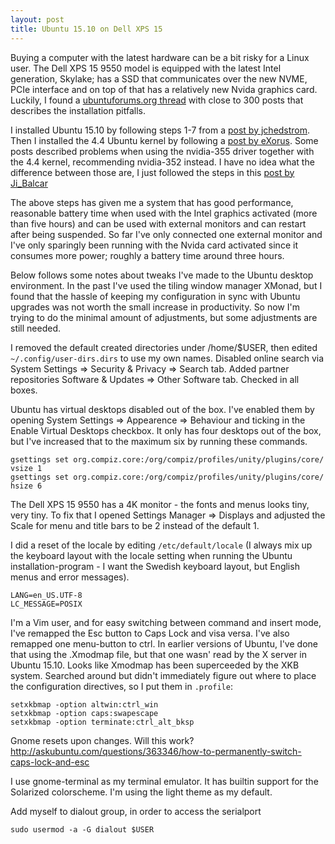 ```yaml
---
layout: post
title: Ubuntu 15.10 on Dell XPS 15
---
```


Buying a computer with the latest hardware can be a bit risky for a Linux user.
The Dell XPS 15 9550 model is equipped with the latest Intel generation,
Skylake; has a SSD that communicates over the new NVME, PCIe interface and on
top of that has a relatively new Nvida graphics card. Luckily, I found
a [ubuntuforums.org thread][forumthread] with close to 300 posts that describes
the installation pitfalls.

I installed Ubuntu 15.10 by following steps 1-7 from a [post by
jchedstrom][install]. Then I installed the 4.4 Ubuntu kernel by following a
[post by eXorus][kernel]. Some posts described problems when using the
nvidia-355 driver together with the 4.4 kernel, recommending nvidia-352
instead. I have no idea what the difference between those are, I just followed
the steps in this [post by Ji_Balcar][nvidia]

[forumthread]: http://ubuntuforums.org/showthread.php?t=2301071
[install]: http://ubuntuforums.org/showthread.php?t=2301071&p=13382949#post13382949
[kernel]: htp://ubuntuforums.org/showthread.php?t=2301071&page=21&p=13425368#post13425368
[nvidia]:http://ubuntuforums.org/showthread.php?t=2301071&page=22&p=13429727#post13429727

The above steps has given me a system that has good performance, reasonable
battery time when used with the Intel graphics activated (more than five hours)
and can be used with external monitors and can restart after being suspended.
So far I've only connected one external monitor and I've only sparingly been
running with the Nvida card activated since it consumes more power; roughly a
battery time around three hours.

Below follows some notes about tweaks I've made to the Ubuntu desktop
environment. In the past I've used the tiling window manager XMonad, but I
found that the hassle of keeping my configuration in sync with Ubuntu upgrades
was not worth the small increase in productivity. So now I'm trying to do the
minimal amount of adjustments, but some adjustments are still needed.

I removed the default created directories under /home/$USER, then edited
`~/.config/user-dirs.dirs` to use my own names. Disabled online search via
System Settings => Security & Privacy => Search tab. Added partner repositories
Software & Updates => Other Software tab. Checked in all boxes.

Ubuntu has virtual desktops disabled out of the box. I've enabled them by
opening System Settings => Appearence => Behaviour and ticking in the Enable
Virtual Desktops checkbox. It only has four desktops out of the box, but I've
increased that to the maximum six by running these commands.

    gsettings set org.compiz.core:/org/compiz/profiles/unity/plugins/core/ vsize 1
    gsettings set org.compiz.core:/org/compiz/profiles/unity/plugins/core/ hsize 6

The Dell XPS 15 9550 has a 4K monitor - the fonts and menus looks tiny, very
tiny. To fix that I opened Settings Manager => Displays and adjusted the Scale
for menu and title bars to be 2 instead of the default 1.

I did a reset of the locale by editing `/etc/default/locale` (I always mix up the
keyboard layout with the locale setting when running the Ubuntu
installation-program - I want the Swedish keyboard layout, but English menus and
error messages).

    LANG=en_US.UTF-8
    LC_MESSAGE=POSIX

I'm a Vim user, and for easy switching between command and insert mode, I've
remapped the Esc button to Caps Lock and visa versa. I've also remapped one
menu-button to ctrl. In earlier versions of Ubuntu, I've done that using the
.Xmodmap file, but that one wasn' read by the X server in Ubuntu 15.10. Looks
like Xmodmap has been superceeded by the XKB system. Searched around but didn't
immediately figure out where to place the configuration directives, so I put
them in `.profile`:

    setxkbmap -option altwin:ctrl_win
    setxkbmap -option caps:swapescape
    setxkbmap -option terminate:ctrl_alt_bksp

Gnome resets upon changes. Will this work?
http://askubuntu.com/questions/363346/how-to-permanently-switch-caps-lock-and-esc

I use gnome-terminal as my terminal emulator. It has builtin support for the
Solarized colorscheme. I'm using the light theme as my default.

Add myself to dialout group, in order to access the serialport

    sudo usermod -a -G dialout $USER
